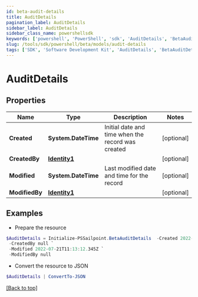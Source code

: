 ```yaml
---
id: beta-audit-details
title: AuditDetails
pagination_label: AuditDetails
sidebar_label: AuditDetails
sidebar_class_name: powershellsdk
keywords: ['powershell', 'PowerShell', 'sdk', 'AuditDetails', 'BetaAuditDetails'] 
slug: /tools/sdk/powershell/beta/models/audit-details
tags: ['SDK', 'Software Development Kit', 'AuditDetails', 'BetaAuditDetails']
---
```



# AuditDetails

## Properties

Name | Type | Description | Notes
------------ | ------------- | ------------- | -------------
**Created** | **System.DateTime** | Initial date and time when the record was created | [optional] 
**CreatedBy** | [**Identity1**](identity1) |  | [optional] 
**Modified** | **System.DateTime** | Last modified date and time for the record | [optional] 
**ModifiedBy** | [**Identity1**](identity1) |  | [optional] 

## Examples

- Prepare the resource
```powershell
$AuditDetails = Initialize-PSSailpoint.BetaAuditDetails  -Created 2022-07-21T11:13:12.345Z `
 -CreatedBy null `
 -Modified 2022-07-21T11:13:12.345Z `
 -ModifiedBy null
```

- Convert the resource to JSON
```powershell
$AuditDetails | ConvertTo-JSON
```


[[Back to top]](#) 

